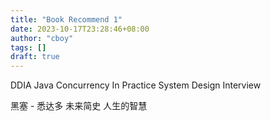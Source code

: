 ```yaml
---
title: "Book Recommend 1"
date: 2023-10-17T23:28:46+08:00
author: "cboy"
tags: []
draft: true
---
```


DDIA
Java Concurrency In Practice
System Design Interview

黑塞 - 悉达多
未来简史
人生的智慧